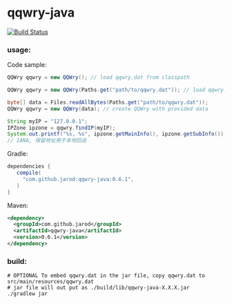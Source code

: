 # qqwry-java

[![Build Status](https://drone.io/github.com/jarod/qqwry-java/status.png)](https://drone.io/github.com/jarod/qqwry-java/latest)

### usage:

Code sample:
```java
QQWry qqwry = new QQWry(); // load qqwry.dat from classpath

QQWry qqwry = new QQWry(Paths.get("path/to/qqwry.dat")); // load qqwry.dat from java.nio.file.Path

byte[] data = Files.readAllBytes(Paths.get("path/to/qqwry.dat"));
QQWry qqwry = new QQWry(data); // create QQWry with provided data

String myIP = "127.0.0.1";
IPZone ipzone = qqwry.findIP(myIP);
System.out.printf("%s, %s", ipzone.getMainInfo(), ipzone.getSubInfo());
// IANA, 保留地址用于本地回送
```

Gradle:
```groovy
dependencies {
   compile(
     "com.github.jarod:qqwry-java:0.6.1",
   )
}
```

Maven:
```xml
<dependency>
  <groupId>com.github.jarod</groupId>
  <artifactId>qqwry-java</artifactId>
  <version>0.6.1</version>
</dependency>
```

### build:

```
# OPTIONAL To embed qqwry.dat in the jar file, copy qqwry.dat to src/main/resources/qqwry.dat
# jar file will out put as ./build/lib/qqwry-java-X.X.X.jar
./gradlew jar
```
